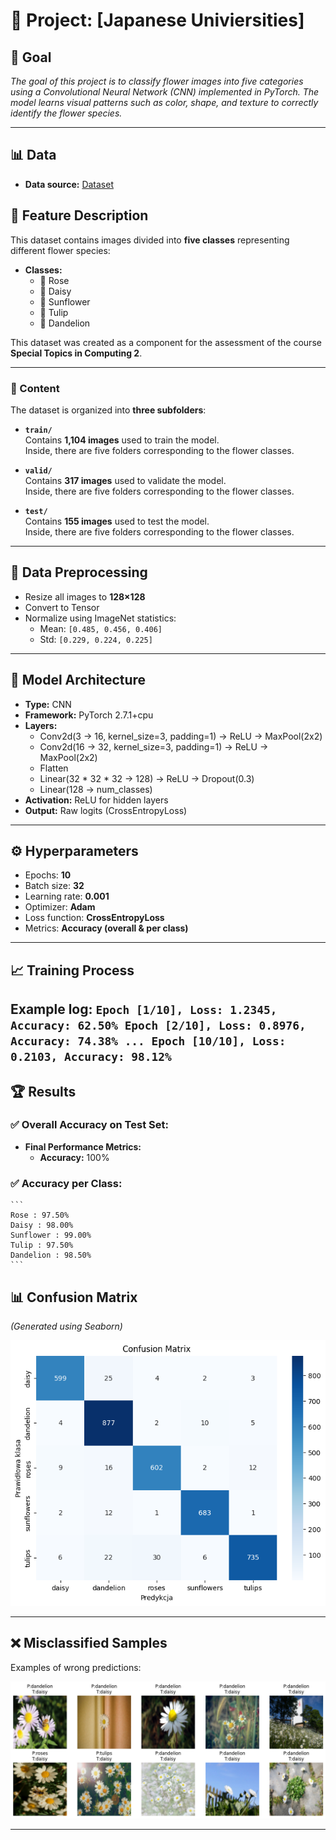 # 📌 Project: [Japanese Univiersities]

## 🎯 Goal
*The goal of this project is to classify flower images into five categories using a Convolutional Neural Network (CNN) implemented in PyTorch. The model learns visual patterns such as color, shape, and texture to correctly identify the flower species.*

---

## 📊 Data
- **Data source:** [Dataset](https://www.kaggle.com/datasets/valeriaribeiro/flowers-dataset)  

## 📄 Feature Description

This dataset contains images divided into **five classes** representing different flower species:

- **Classes:**
  - 🌹 Rose
  - 🌼 Daisy
  - 🌻 Sunflower
  - 🌷 Tulip
  - 🌾 Dandelion

This dataset was created as a component for the assessment of the course **Special Topics in Computing 2**.

---

### 📂 Content

The dataset is organized into **three subfolders**:

- **`train/`**  
  Contains **1,104 images** used to train the model.  
  Inside, there are five folders corresponding to the flower classes.

- **`valid/`**  
  Contains **317 images** used to validate the model.  
  Inside, there are five folders corresponding to the flower classes.

- **`test/`**  
  Contains **155 images** used to test the model.  
  Inside, there are five folders corresponding to the flower classes.

---

## 🔄 Data Preprocessing
- Resize all images to **128×128**
- Convert to Tensor
- Normalize using ImageNet statistics:
  - Mean: `[0.485, 0.456, 0.406]`
  - Std: `[0.229, 0.224, 0.225]`

---

## 🧠 Model Architecture
- **Type:** CNN
- **Framework:** PyTorch 2.7.1+cpu
- **Layers:**
  - Conv2d(3 → 16, kernel_size=3, padding=1) → ReLU → MaxPool(2x2)
  - Conv2d(16 → 32, kernel_size=3, padding=1) → ReLU → MaxPool(2x2)
  - Flatten
  - Linear(32 * 32 * 32 → 128) → ReLU → Dropout(0.3)
  - Linear(128 → num_classes)
- **Activation:** ReLU for hidden layers
- **Output:** Raw logits (CrossEntropyLoss)

---

## ⚙️ Hyperparameters
- Epochs: **10**
- Batch size: **32**
- Learning rate: **0.001**
- Optimizer: **Adam**
- Loss function: **CrossEntropyLoss**
- Metrics: **Accuracy (overall & per class)**

---

## 📈 Training Process
Example log:
    ```
    Epoch [1/10], Loss: 1.2345, Accuracy: 62.50%
    Epoch [2/10], Loss: 0.8976, Accuracy: 74.38%
    ...
    Epoch [10/10], Loss: 0.2103, Accuracy: 98.12%
    ```
---

## 🏆 Results
### ✅ Overall Accuracy on Test Set:
- **Final Performance Metrics:**
    - **Accuracy:** 100%

### ✅ Accuracy per Class:
    ```
    Rose : 97.50%
    Daisy : 98.00%
    Sunflower : 99.00%
    Tulip : 97.50%
    Dandelion : 98.50%
    ```


## 📊 Confusion Matrix
*(Generated using Seaborn)*

![Confusion Matrix](image.png)

---


## ❌ Misclassified Samples
Examples of wrong predictions:

![alt text](image-1.png)

---